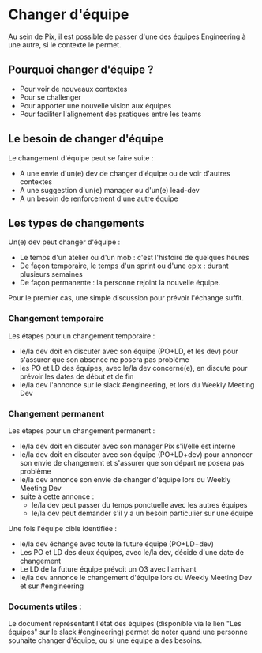 # Changer d'équipe

Au sein de Pix, il est possible de passer d'une des équipes Engineering à une autre, si le contexte le permet. 

## Pourquoi changer d'équipe ?

* Pour voir de nouveaux contextes
* Pour se challenger
* Pour apporter une nouvelle vision aux équipes
* Pour faciliter l'alignement des pratiques entre les teams

## Le besoin de changer d'équipe

Le changement d'équipe peut se faire suite :
* A une envie d'un(e) dev de changer d'équipe ou de voir d'autres contextes
* A une suggestion d'un(e) manager ou d'un(e) lead-dev
* A un besoin de renforcement d'une autre équipe

## Les types de changements

Un(e) dev peut changer d'équipe :
* Le temps d'un atelier ou d'un mob : c'est l'histoire de quelques heures
* De façon temporaire, le temps d'un sprint ou d'une epix : durant plusieurs semaines
* De façon permanente : la personne rejoint la nouvelle équipe.

Pour le premier cas, une simple discussion pour prévoir l'échange suffit.


### Changement temporaire

Les étapes pour un changement temporaire : 
* le/la dev doit en discuter avec son équipe (PO+LD, et les dev) pour s'assurer que son absence ne posera pas problème
* les PO et LD des équipes, avec le/la dev concerné(e), en discute pour prévoir les dates de début et de fin
* le/la dev l'annonce sur le slack #engineering, et lors du Weekly Meeting Dev 

### Changement permanent

Les étapes pour un changement permanent :
* le/la dev doit en discuter avec son manager Pix s'il/elle est interne
* le/la dev doit en discuter avec son équipe (PO+LD+dev) pour annoncer son envie de changement et s'assurer que son départ ne posera pas problème
* le/la dev annonce son envie de changer d'équipe lors du Weekly Meeting Dev
* suite à cette annonce : 
  * le/la dev peut passer du temps ponctuelle avec les autres équipes
  * le/la dev peut demander s'il y a un besoin particulier sur une équipe

Une fois l'équipe cible identifiée :
* le/la dev échange avec toute la future équipe (PO+LD+dev)
* Les PO et LD des deux équipes, avec le/la dev, décide d'une date de changement
* Le LD de la future équipe prévoit un O3 avec l'arrivant
* le/la dev annonce le changement d'équipe lors du Weekly Meeting Dev et sur #engineering

### Documents utiles :

Le document représentant l'état des équipes (disponible via le lien "Les équipes" sur le slack #engineering) permet de noter quand une personne souhaite changer d'équipe, ou si une équipe a des besoins.

